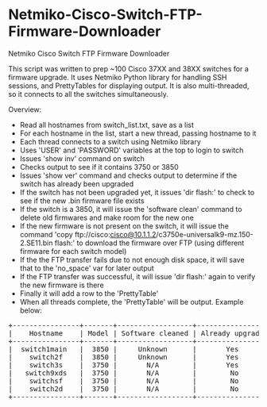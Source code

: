# Netmiko-Cisco-Switch-FTP-Firmware-Downloader
Netmiko Cisco Switch FTP Firmware Downloader

This script was written to prep ~100 Cisco 37XX and 38XX switches for a firmware upgrade. It uses Netmiko Python library for handling SSH sessions, and PrettyTables for displaying output. It is also multi-threaded, so it connects to all the switches simultaneously.

Overview:
- Read all hostnames from switch_list.txt, save as a list
- For each hostname in the list, start a new thread, passing hostname to it
- Each thread connects to a switch using Netmiko library
- Uses 'USER' and 'PASSWORD' variables at the top to login to switch
- Issues 'show inv' command on switch
- Checks output to see if it contains 3750 or 3850
- Issues 'show ver' command and checks output to determine if the switch has already been upgraded
- If the switch has not been upgraded yet, it issues 'dir flash:' to check to see if the new .bin firmware file exists
- If the switch is a 3850, it will issue the 'software clean' command to delete old firmwares and make room for the new one
- If the new firmware is not present on the switch, it will issue the command 'copy ftp://cisco:cisco@10.1.1.2/c3750e-universalk9-mz.150-2.SE11.bin flash:' to download the firmware over FTP (using different firmware for each switch model)
- If the the FTP transfer fails due to not enough disk space, it will save that to the 'no_space' var for later output
- If the FTP transfer was successful, it will issue 'dir flash:' again to verify the new firmware is there
- Finally it will add a row to the 'PrettyTable'
- When all threads complete, the 'PrettyTable' will be output. Example below:

<pre>
+----------------+-------+------------------+------------------+--------------+---------+--------------+--------------------+
|    Hostname    | Model | Software cleaned | Already upgraded | Already FTPd |  FTP    | BIN verified |     Enough space   |
+----------------+-------+------------------+------------------+--------------+---------+--------------+--------------------+
|  switch1main   |  3850 |     Unknown      |       Yes        |      No      |  N/A    |     N/A      |         Good       |
|    switch2f    |  3850 |     Unknown      |       Yes        |      No      |  N/A    |     N/A      |         Good       |
|    switch3s    |  3750 |       N/A        |       Yes        |      No      |  N/A    |     N/A      |         Good       |
|   switch9xds   |  3750 |       N/A        |        No        |      No      | Success |     Yes      |         Good       |
|    switchsf    |  3750 |       N/A        |        No        |      No      | Failed  |     No       |         Bad        |
|    switch2d    |  3750 |       N/A        |        No        |     Yes      |  N/A    |     N/A      |         Good       |
+----------------+-------+------------------+------------------+--------------+--------+--------------+--------------------+
</pre>
